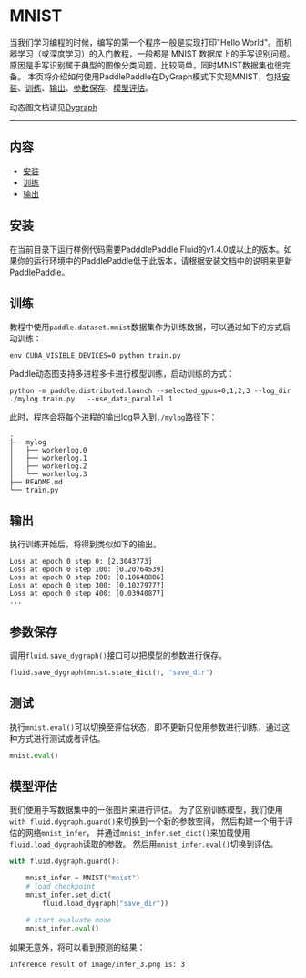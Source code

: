 # MNIST
当我们学习编程的时候，编写的第一个程序一般是实现打印"Hello World"。而机器学习（或深度学习）的入门教程，一般都是 MNIST 数据库上的手写识别问题。原因是手写识别属于典型的图像分类问题，比较简单，同时MNIST数据集也很完备。
本页将介绍如何使用PaddlePaddle在DyGraph模式下实现MNIST，包括[安装](#installation)、[训练](#training-a-model)、[输出](#log)、[参数保存](#save)、[模型评估](#evaluation)。

动态图文档请见[Dygraph](https://www.paddlepaddle.org.cn/documentation/docs/zh/develop/user_guides/howto/dygraph/DyGraph.html)

---
## 内容
- [安装](#installation)
- [训练](#training-a-model)
- [输出](#log)

## 安装

在当前目录下运行样例代码需要PadddlePaddle Fluid的v1.4.0或以上的版本。如果你的运行环境中的PaddlePaddle低于此版本，请根据安装文档中的说明来更新PaddlePaddle。

## 训练
教程中使用`paddle.dataset.mnist`数据集作为训练数据，可以通过如下的方式启动训练：
```
env CUDA_VISIBLE_DEVICES=0 python train.py
```
Paddle动态图支持多进程多卡进行模型训练，启动训练的方式：
```
python -m paddle.distributed.launch --selected_gpus=0,1,2,3 --log_dir ./mylog train.py   --use_data_parallel 1
```
此时，程序会将每个进程的输出log导入到`./mylog`路径下：
```
.
├── mylog
│   ├── workerlog.0
│   ├── workerlog.1
│   ├── workerlog.2
│   └── workerlog.3
├── README.md
└── train.py
```

## 输出
执行训练开始后，将得到类似如下的输出。
```
Loss at epoch 0 step 0: [2.3043773]
Loss at epoch 0 step 100: [0.20764539]
Loss at epoch 0 step 200: [0.18648806]
Loss at epoch 0 step 300: [0.10279777]
Loss at epoch 0 step 400: [0.03940877]
...
```

## 参数保存
调用`fluid.save_dygraph()`接口可以把模型的参数进行保存。
```python
fluid.save_dygraph(mnist.state_dict(), "save_dir")
```

## 测试
执行`mnist.eval()`可以切换至评估状态，即不更新只使用参数进行训练，通过这种方式进行测试或者评估。
```python
mnist.eval()
```

## 模型评估
我们使用手写数据集中的一张图片来进行评估。
为了区别训练模型，我们使用`with fluid.dygraph.guard()`来切换到一个新的参数空间，
然后构建一个用于评估的网络`mnist_infer`，
并通过`mnist_infer.set_dict()`来加载使用`fluid.load_dygraph`读取的参数。
然后用`mnist_infer.eval()`切换到评估。
```python
with fluid.dygraph.guard():

    mnist_infer = MNIST("mnist")
    # load checkpoint
    mnist_infer.set_dict(
        fluid.load_dygraph("save_dir"))

    # start evaluate mode
    mnist_infer.eval()
```
如果无意外，将可以看到预测的结果：
```text
Inference result of image/infer_3.png is: 3
```

